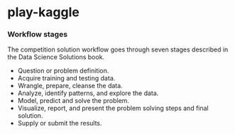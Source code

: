 # play-kaggle

### Workflow stages
The competition solution workflow goes through seven stages described in the Data Science Solutions book.

* Question or problem definition.
* Acquire training and testing data.
* Wrangle, prepare, cleanse the data.
* Analyze, identify patterns, and explore the data.
* Model, predict and solve the problem.
* Visualize, report, and present the problem solving steps and final solution.
* Supply or submit the results.

